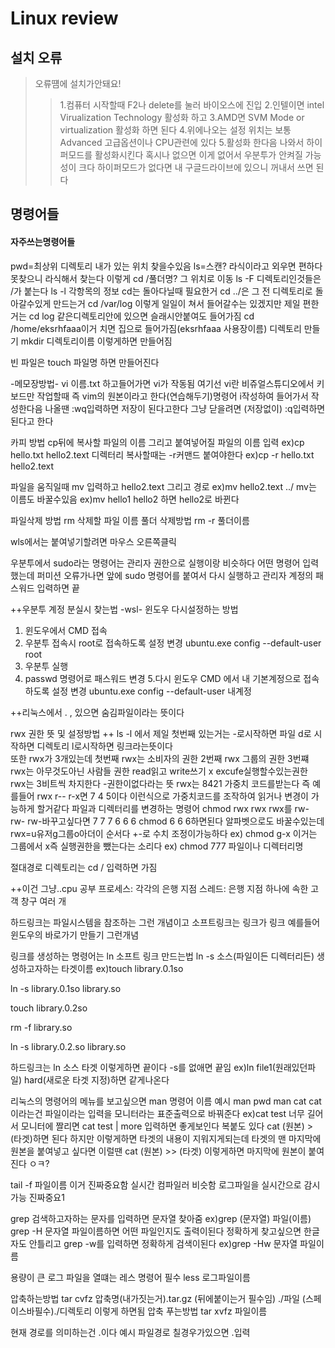 Linux review
=============

설치 오류
-------------

> 오류떔에 설치가안돼요!
> > 1.컴퓨터 시작할때 F2나 delete를 눌러 바이오스에 진입
> > 2.인텔이면 intel Virualization Technology 활성화 하고 
> > 3.AMD면 SVM Mode or virtualization 활성화 하면 된다
> > 4.위에나오는 설정 위치는 보통 Advanced 고급옵션이나 CPU관련에 있다
> > 5.활성화 한다음 나와서 하이퍼모드를 활성화시킨다 혹시나 없으면 이게 없어서
우분투가 안켜질 가능성이 크다 하이퍼모드가 없다면 내 구글드라이브에 있으니
꺼내서 쓰면 된다


명령어들
-------------

#### 자주쓰는명령어들

pwd=최상위 디렉토리 내가 있는 위치 찾을수있음
ls=스캔? 라식이라고 외우면 편하다 못찾으니 라식해서 찾는다 이렇게
cd /풀더명? 그 위치로 이동
ls -F 디렉토리인것들은 /가 붙는다
ls -l 각항목의 정보
cd는 돌아다닐때 필요한거
cd ../은 그 전 디렉토리로 돌아갈수있게 만드는거 
cd /var/log 이렇게 일일이 쳐서 들어갈수는 있겠지만 제일 편한거는 cd log 같은디렉토리안에
있으면 슬래시안붙여도 들어가짐
cd /home/eksrhfaaa이거 치면 집으로 들어가짐(eksrhfaaa 사용장이름) 
디렉토리 만들기 mkdir 디렉토리이름 이렇게하면 만들어짐 

빈 파일은 touch 파일명 하면 만들어진다

-메모장방법-
vi 이름.txt 하고들어가면 vi가 작동됨 여기선 vi란 비쥬얼스튜디오에서 키보드만
작업할때 즉 vim의 원본이라고 한다(연습해두기)명령어 i작성하여 들어가서 작성한다음
나올땐 :wq입력하면 저장이 된다고한다 그냥 닫을려면 (저장없이) :q입력하면 된다고
한다

카피 방법 cp뒤에 복사할 파일의 이름  그리고 붙여넣어질 파일의 이름 
입력 ex)cp hello.txt hello2.text
디렉터리 복사할때는 -r커맨드 붙여야한다 
ex)cp -r hello.txt hello2.text

파일을 움직일때
mv 입력하고 hello2.text 그리고 경로
ex)mv hello2.text ../
mv는 이름도 바꿀수있음
ex)mv hello1 hello2
하면 hello2로 바뀐다

파일삭제 방법
rm 삭제할 파일 이름
풀더 삭제방법 rm -r 풀더이름

wls에서는 붙여넣기할려면 마우스 오른쪽클릭

우분투에서 sudo라는 명령어는 관리자 권한으로 실행이랑 비슷하다
어떤 명령어 입력했는데 퍼미션 오류가나면 앞에 sudo 명령어를 붙여서 다시 실행하고
관리자 계정의 패스워드 입력하면 끝

++우분투 계정 분실시  찾는법 -wsl-
윈도우 
다시설정하는 방법
1. 윈도우에서 CMD 접속
2. 우분투 접속시 root로 접속하도록 설정 변경
ubuntu.exe config --default-user root
3. 우분투 실행
4. passwd 명령어로 패스워드 변경
5.다시 윈도우 CMD 에서 내 기본계정으로 접속하도록 설정 변경
ubuntu.exe config --default-user 내계정


++리눅스에서 . , 있으면 숨김파일이라는 뜻이다

rwx 권한 뜻 및 설정방법
++ ls -l 에서 
제일 첫번째 있는거는 -로시작하면 파일
		   d로 시작하면 디렉토리
		   l로시작하면 링크라는뜻이다  
또한 rwx가 3개있는데 첫번째 rwx는 소비자의 권한
2번째 rwx 그룹의 권한
3번쨰 rwx는 아무것도아닌 사람들 권한
read읽고 write쓰기 x excufe실행할수있는권한 
rwx는 3비트씩 차지한다 -권한이없다라는 뜻
rwx는 8421 가중치 코드를받는다 즉 예를들어 
rwx r-- r-x면
7   4    5이다
이런식으로 가중치코드를 조작하여 읽거나 변경이 가능하게 할거같다
파일과 디렉터리를 변경하는 명령어 chmod
rwx rwx rwx를 rw- rw- rw-바꾸고싶다면
7    7    7       6   6   6 
chmod 6 6 6하면된다
알파벳으로도 바꿀수있는데 rwx=u유저g그룹o아더이 순서다 +-로 수치 조정이가능하다 
ex) chmod g-x 이거는 그룹에서 x즉 실행권한을 뺐는다는 소리다
ex) chmod 777 파일이나 디렉터리명


절대경로 디렉토리는 cd / 입력하면 가짐


++이건 그냥..cpu 공부
프로세스: 각각의 은행 지점
스레드: 은행 지점 하나에 속한 고객 창구 여러 개

하드링크는 파일시스템을 참조하는 그런 개념이고
소프트링크는 링크가 링크 예를들어 윈도우의 바로가기 만들기 그런개념

링크를 생성하는 명령어는 ln
소프트 링크 만드는법 ln -s 소스(파일이든 디렉터리든) 생성하고자하는 타겟이름
ex)touch library.0.1so

ln -s library.0.1so library.so

touch library.0.2so

rm -f library.so

ln -s library.0.2.so library.so

하드링크는
ln 소스 타겟 이렇게하면 끝이다 -s를 없애면 끝임
ex)ln file1(원래있던파일) hard(새로운 타겟 지정)하면 같게나온다

리눅스의 명령어의 메뉴를 보고싶으면 man 명령어 이름
예시 man pwd 
man cat
cat이라는건 파일이라는 입력을 모니터라는 표준출력으로 바꿔준다
ex)cat test
너무 길어서 모니터에 짤리면
cat test | more 입력하면 좋게보인다
복붙도 있다
cat (원본) > (타겟)하면 된다 하지만 이렇게하면 타겟의 내용이 지워지게되는데
타겟의 맨 마지막에 원본을 붙여넣고 싶다면 이럴땐
cat (원본) >> (타겟) 이렇게하면 마지막에 원본이 붙여진다  ㅇㅋ?

tail -f 파일이름 이거 진짜중요함 실시간 컴파일러 비슷함
로그파일을 실시간으로 감시가능 진짜중요1


grep 검색하고자하는 문자를 입력하면 문자열 찾아줌
ex)grep (문자열) 파일(이름)
grep -H 문자열 파일이름하면 어떤 파일인지도 출력이된다
정확하게 찾고싶으면 한글자도 안틀리고
grep -w를 입력하면 정확하게 검색이된다
ex)grep -Hw 문자열 파일이름

용량이 큰 로그 파일을 열떄는 레스 명령어 필수
less  로그파일이름

압축하는방법
tar cvfz 압축명(내가짓는거).tar.gz (뒤에붙이는거 필수임) ./파일 (스페이스바필수)./디렉토리
이렇게 하면됨
압축 푸는방법 
tar xvfz 파일이름

현재 경로를 의미하는건 .이다 
예시 파일경로 칠경우가있으면 .입력
